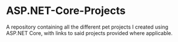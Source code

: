 # ASP.NET-Core-Projects
A repository containing all the different pet projects I created using ASP.NET Core, with links to said projects provided where applicable.
